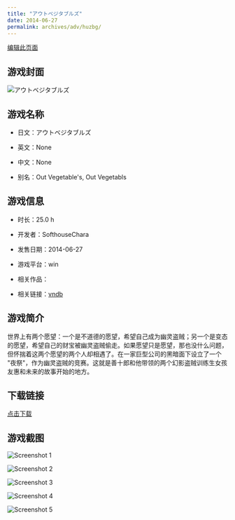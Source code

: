 ```yaml
---
title: "アウトベジタブルズ"
date: 2014-06-27
permalink: archives/adv/huzbg/
---
```

[编辑此页面](https://github.com/ACG-3/ADV3-source/blob/main/source/_posts/%E3%82%A2%E3%82%A6%E3%83%88%E3%83%99%E3%82%B8%E3%82%BF%E3%83%96%E3%83%AB%E3%82%BA.md)

## 游戏封面

![アウトベジタブルズ](https://pan.timero.xyz/d/onedrive/img_lib_001/%E3%82%A2%E3%82%A6%E3%83%88%E3%83%99%E3%82%B8%E3%82%BF%E3%83%96%E3%83%AB%E3%82%BA_cover.avif)


## 游戏名称

- 日文：アウトベジタブルズ
- 英文：None
- 中文：None

- 别名：Out Vegetable's, Out Vegetabls


## 游戏信息

- 时长：25.0 h
- 开发者：SofthouseChara
- 发售日期：2014-06-27
- 游戏平台：win
- 相关作品：

- 相关链接：[vndb](https://vndb.org/v14797)


## 游戏简介

世界上有两个愿望：一个是不道德的愿望，希望自己成为幽灵盗贼；另一个是变态的愿望，希望自己的财宝被幽灵盗贼偷走。如果愿望只是愿望，那也没什么问题，但怀揣着这两个愿望的两个人却相遇了。在一家巨型公司的黑暗面下设立了一个 "夜祭"，作为幽灵盗贼的竞赛。这就是善十郎和他带领的两个幻影盗贼训练生女孩友惠和未来的故事开始的地方。




## 下载链接

[点击下载](https://pan.timero.xyz/onedrive/adv_lib_001/%E3%82%A2%E3%82%A6%E3%83%88%E3%83%99%E3%82%B8%E3%82%BF%E3%83%96%E3%83%AB%E3%82%BA)


## 游戏截图


![Screenshot 1](https://pan.timero.xyz/d/onedrive/img_lib_001/%E3%82%A2%E3%82%A6%E3%83%88%E3%83%99%E3%82%B8%E3%82%BF%E3%83%96%E3%83%AB%E3%82%BA_Screenshot_1.avif)

![Screenshot 2](https://pan.timero.xyz/d/onedrive/img_lib_001/%E3%82%A2%E3%82%A6%E3%83%88%E3%83%99%E3%82%B8%E3%82%BF%E3%83%96%E3%83%AB%E3%82%BA_Screenshot_2.avif)

![Screenshot 3](https://pan.timero.xyz/d/onedrive/img_lib_001/%E3%82%A2%E3%82%A6%E3%83%88%E3%83%99%E3%82%B8%E3%82%BF%E3%83%96%E3%83%AB%E3%82%BA_Screenshot_3.avif)

![Screenshot 4](https://pan.timero.xyz/d/onedrive/img_lib_001/%E3%82%A2%E3%82%A6%E3%83%88%E3%83%99%E3%82%B8%E3%82%BF%E3%83%96%E3%83%AB%E3%82%BA_Screenshot_4.avif)

![Screenshot 5](https://pan.timero.xyz/d/onedrive/img_lib_001/%E3%82%A2%E3%82%A6%E3%83%88%E3%83%99%E3%82%B8%E3%82%BF%E3%83%96%E3%83%AB%E3%82%BA_Screenshot_5.avif)

